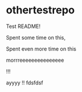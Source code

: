 # othertestrepo

Test README!


Spent some time on this,

Spent even more time on this

morrreeeeeeeeeeeeeee

!!!

ayyyy
!!
fdsfdsf
